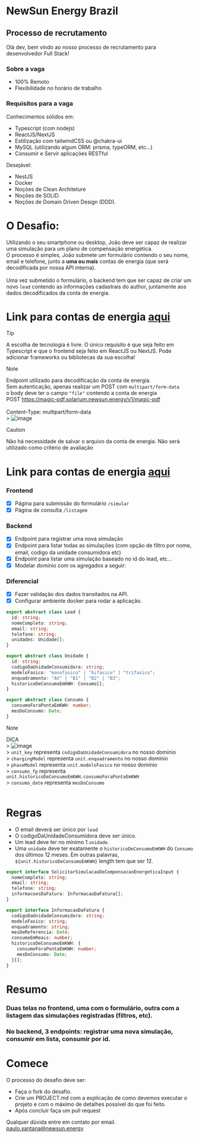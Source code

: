 # NewSun Energy Brazil

## Processo de recrutamento

Olá dev, bem vindo ao nosso processo de recrutamento para desenvolvedor Full Stack!

### Sobre a vaga

- 100% Remoto
- Flexibilidade no horário de trabalho

### Requisitos para a vaga

Conhecimentos sólidos em:

- Typescript (com nodejs)
- ReactJS/NextJS
- Estilização com tailwindCSS ou @chakra-ui
- MySQL (utilizando algum ORM: prisma, typeORM, etc...)
- Consumir e Servir aplicações RESTful

Desejável:

- NestJS
- Docker
- Noções de Clean Architeture
- Noções de SOLID.
- Noções de Domain Driven Design (DDD).

# O Desafio:

Utilizando o seu smartphone ou desktop, João deve ser capaz de realizar uma simulação para um plano de compensação energética. <br/>
O processo é simples, João submete um formulário contendo o seu nome, email e telefone, junto a **uma ou mais** contas de energia (que será decodificada por nossa API interna).<br/><br/>
Uma vez submetido o formulário, o backend tem que ser capaz de criar um novo `lead` contendo as informações cadastrais do author, juntamente aos dados decodificados da conta de energia.

#

# Link para contas de energia [aqui](https://github.com/newsunenergy/desafio-dev-fullstack-12-2023/tree/main/contas-de-energia)

> [!TIP]
> A escolha de tecnologia é livre. O único requisito é que seja feito em Typescript e que o frontend seja feito em ReactJS ou NextJS. Pode adicionar frameworks ou bibliotecas da sua escolha!<br/>

> [!NOTE]
> Endpoint utilizado para decodificação da conta de energia. <br/>
> Sem autenticação, apenas realizar um POST com `multipart/form-data`<br/> o body deve ter o campo `"file"` contendo a conta de energia <br/>
> POST https://magic-pdf.solarium.newsun.energy/v1/magic-pdf <br/><br/>
> Content-Type: multipart/form-data <br /> > ![image](https://github.com/newsunenergy/desafio-dev-fullstack-12-2023/assets/30875229/c2d784b6-d4f3-4009-b9c1-cbea7feac17d)

> [!CAUTION]
> Não há necessidade de salvar o arquivo da conta de energia. Não será utilizado como critério de avaliação

# Link para contas de energia [aqui](https://github.com/newsunenergy/desafio-dev-fullstack-12-2023/tree/main/contas-de-energia)

### Frontend

- [x] Página para submissão do formulário `/simular`
- [x] Página de consulta `/listagem`

### Backend

- [x] Endpoint para registrar uma nova simulação
- [x] Endpoint para listar todas as simulações (com opção de filtro por nome, email, codigo da unidade consumidora etc)
- [x] Endpoint para listar uma simulação baseado no id do lead, etc...
- [x] Modelar domínio com os agregados a seguir:

### Diferencial

- [x] Fazer validação dos dados transitados na API.
- [x] Configurar ambiente docker para rodar a aplicação.

```ts
export abstract class Lead {
  id: string;
  nomeCompleto: string;
  email: string;
  telefone: string;
  unidades: Unidade[];
}

export abstract class Unidade {
  id: string;
  codigoDaUnidadeConsumidora: string;
  modeloFasico: "monofasico" | "bifasico" | "trifasico";
  enquadramento: "AX" | "B1" | "B2" | "B3";
  historicoDeConsumoEmKWH: Consumo[];
}

export abstract class Consumo {
  consumoForaPontaEmKWH: number;
  mesDoConsumo: Date;
}
```

> [!NOTE]
> DICA<br/> > ![image](https://github.com/newsunenergy/desafio-dev-fullstack-12-2023/assets/30875229/1601b2e4-f1b9-4b40-a2ae-020e342c7796)<br/> > `unit_key` representa `codigoDaUnidadeConsumidora` no nosso domínio<br/> > `chargingModel` representa `unit.enquadramento` no nosso domínio<br/> > `phaseModel` representa `unit.modeloFasico` no nosso domínio<br/> > `consumo_fp` representa `unit.historicoDeConsumoEmKWH.consumoForaPontaEmKWH`<br/> > `consumo_date` representa `mesDoConsumo` <br/><br/>

#

# Regras

- O email deverá ser único por `lead`
- O codigoDaUnidadeConsumidora deve ser único.
- Um lead deve ter no mínimo 1 `unidade`.
- Uma `unidade` deve ter exatamente o `historicoDeConsumoEmKWH` do `Consumo` dos últimos 12 meses. Em outras palavras, `${unit.historicoDeConsumoEmKWH}` length tem que ser 12.

```ts
export interface SolicitarSimulacaoDeCompensacaoEnergeticaInput {
  nomeCompleto: string;
  email: string;
  telefone: string;
  informacoesDaFatura: InformacaoDaFatura[];
}

export interface InformacaoDaFatura {
  codigoDaUnidadeConsumidora: string;
  modeloFasico: string;
  enquadramento: string;
  mesDeReferencia: Date;
  consumoEmReais: number;
  historicoDeConsumoEmKWH: {
    consumoForaPontaEmKWH: number;
    mesDoConsumo: Date;
  }[];
}
```

# Resumo

### Duas telas no frontend, uma com o formulário, outra com a listagem das simulações registradas (filtros, etc).

### No backend, 3 endpoints: registrar uma nova simulação, consumir em lista, consumir por id.

#

# Comece

O processo do desafio deve ser: <br />

- Faça o fork do desafio.
- Crie um PROJECT.md com a explicação de como devemos executar o projeto e com o máximo de detalhes possível do que foi feito.
- Após concluir faça um pull request

Qualquer dúvida entre em contato por email.
paulo.santana@newsun.energy

